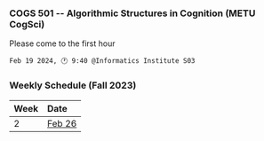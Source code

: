 ### COGS 501 -- Algorithmic Structures in Cognition (METU CogSci)

Please come to the first hour

```
Feb 19 2024, 🕐 9:40 @Informatics Institute S03
```





###  Weekly Schedule (Fall 2023)

|Week| Date   |
:--- |:-------|
2    | [Feb 26](week2)|
